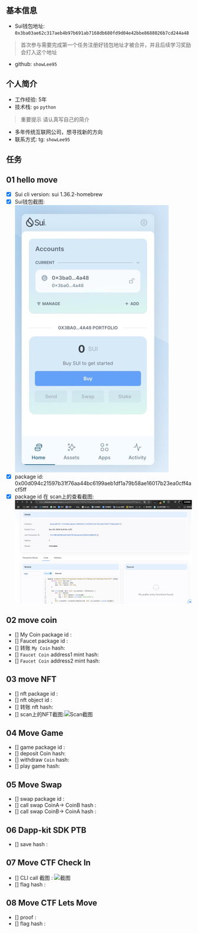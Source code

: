 ## 基本信息
- Sui钱包地址: `0x3ba03ae62c317aeb4b97b691ab7168db680fd9d04e42bbe8688026b7cd244a48`
> 首次参与需要完成第一个任务注册好钱包地址才被合并，并且后续学习奖励会打入这个地址
- github: `showLee95`

## 个人简介
- 工作经验: 5年
- 技术栈: `go` `python`
> 重要提示 请认真写自己的简介
- 多年传统互联网公司，想寻找新的方向
- 联系方式: tg: `showLee95` 

## 任务

##   01 hello move  
- [x] Sui cli version: sui 1.36.2-homebrew
- [x] Sui钱包截图: ![Sui钱包截图](./images/wallet.jpg)
- [x] package id: 0x00d094c21597b31f76aa44bc6199aeb1df1a79b58ae16017b23ea0cff4acf5ff
- [x] package id 在 scan上的查看截图:![Scan截图](./images/packageid.jpg)

##   02 move coin
- [] My Coin package id : 
- [] Faucet package id : 
- [] 转账 `My Coin` hash:
- [] `Faucet Coin` address1 mint hash:
- [] `Faucet Coin` address2 mint hash:

##   03 move NFT
- [] nft package id :
- [] nft object id : 
- [] 转账 nft  hash:
- [] scan上的NFT截图:![Scan截图](./images/你的图片地址)

##   04 Move Game
- [] game package id :
- [] deposit Coin hash:
- [] withdraw `Coin` hash:
- [] play game hash:

##   05 Move Swap
- [] swap package id :
- [] call swap CoinA-> CoinB  hash :
- [] call swap CoinB-> CoinA  hash :

##   06 Dapp-kit SDK PTB
- [] save hash :

##   07 Move CTF Check In
- [] CLI call 截图 : ![截图](./images/你的图片地址)
- [] flag hash :

##   08 Move CTF Lets Move
- [] proof : 
- [] flag hash :
